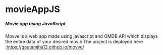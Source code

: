 # movieAppJS

##### Movie app using JavaScript

Movve is a web app made using javascript and OMDB API which displays the entire data of your desired movie
The project is deployed here :https://gautamjha12.github.io/movve/
 
